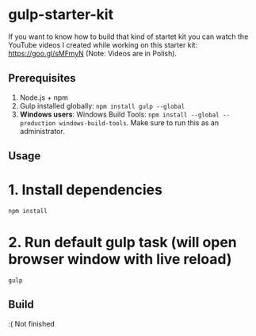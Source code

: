 # gulp-starter-kit

If you want to know how to build that kind of startet kit you can watch the YouTube videos I created while working on this starter kit: https://goo.gl/sMFmyN (Note: Videos are in Polish).

## Prerequisites

1. Node.js + npm
2. Gulp installed globally: `npm install gulp --global`
3. __Windows users__: Windows Build Tools: `npm install --global --production windows-build-tools`. Make sure to run this as an administrator.

## Usage

# 1. Install dependencies
```
npm install
```

# 2. Run default gulp task (will open browser window with live reload)
```
gulp
```

## Build 

:( Not finished